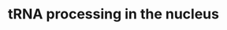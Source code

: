 ---
annotations:
- type: Pathway Ontology
  value: tRNA maturation pathway
authors:
- ReactomeTeam
- Fehrhart
description: Genes encoding transfer RNAs are transcribed in the nucleus by RNA polymerase
  III. (Distinct processes of transcription and processing also occur in mitochondria.)
  The initial transcripts, pre-tRNAs, contain extra nucleotides at the 5' end and
  3' end. 6.3% (32 of 509) of human tRNAs also contain introns, which are located
  in the anticodon loop, 3' to the anticodon. The additional nucleotides are removed
  and a non-templated CCA sequence is added to the resulting 3' terminus by processing
  reactions in the nucleus and cytosol (reviewed in Nakanishi and Nureki 2005, Phizicky
  and Hopper 2010).<br>The order of processing and nucleotide modification events
  may be different for different tRNAs and its analysis is complicated by a retrograde
  transport mechanism that can import tRNAs from the cytosol back to the nucleus (retrograde
  movement, Shaheen and Hopper 2005, reviewed in Phizicky  2005). Generally, the 5'
  leader of the pre-tRNA is removed first by endonucleolytic cleavage by the RNase
  P ribonucleoprotein complex, which contains a catalytic RNA (RNA H1 in humans) and
  at least 10 protein subunits (reviewed in Jarrous 2002, Xiao et al. 2002, Jarrous
  and Gopalan 2010).<br>The 3' trailer is then removed by RNase Z activity, a single
  protein in humans (reviewed in Maraia and Lamichhane 2011). ELAC2 is a RNase Z found
  in both nucleus and mitochondria. ELAC1 is found in the cytosol and may also act
  as an RNase Z. Human tRNA genes do not encode the universal acceptor 3' terminus
  CCA, instead it is added post-transcriptionally by TRNT1, an unusual polymerase
  that requires no nucleic acid template (reviewed in Xiong and Steitz 2006, Hou 2010,
  Tomita and Yamashita 2014).<br>In humans introns are spliced from intron-containing
  tRNAs in the nucleus by a two step mechanism that is distinct from mRNA splicing
  (reviewed in Popow et al. 2012, Lopes et al. 2015). The TSEN complex first cleaves
  5' and 3' to the intron, generating a 2'3' cyclic phosphate on the 5' exon and a
  5' hydroxyl group on the 3' exon. These two ends are ligated by a complex containing
  at least 6 proteins in a single reaction that both hydrolyzes the 2' phosphate bond
  and joins the 3' phosphate to the 5' hydroxyl. (In yeast the ligation and the hydrolysis
  of the 2' phosphate are separate reactions. The splicing reactions in yeast occur
  in the cytosol at the mitochondrial outer membrane.) <br>Mature transfer RNAs contain
  a large number of modified nucleotide residues that are produced by post-transcriptional
  modification reactions (reviewed in Li and Mason 2014). Depending on the specific
  tRNA these reactions may occur before or after splicing and before or after export
  from the nucleus to the cytosol.  View original pathway at [http://www.reactome.org/PathwayBrowser/#DIAGRAM=6784531
  Reactome].
last-edited: 2021-01-25
organisms:
- Homo sapiens
redirect_from:
- /index.php/Pathway:WP3552
- /instance/WP3552
schema-jsonld:
- '@context': https://schema.org/
  '@id': https://wikipathways.github.io/pathways/WP3552.html
  '@type': Dataset
  creator:
    '@type': Organization
    name: WikiPathways
  description: Genes encoding transfer RNAs are transcribed in the nucleus by RNA
    polymerase III. (Distinct processes of transcription and processing also occur
    in mitochondria.) The initial transcripts, pre-tRNAs, contain extra nucleotides
    at the 5' end and 3' end. 6.3% (32 of 509) of human tRNAs also contain introns,
    which are located in the anticodon loop, 3' to the anticodon. The additional nucleotides
    are removed and a non-templated CCA sequence is added to the resulting 3' terminus
    by processing reactions in the nucleus and cytosol (reviewed in Nakanishi and
    Nureki 2005, Phizicky and Hopper 2010).<br>The order of processing and nucleotide
    modification events may be different for different tRNAs and its analysis is complicated
    by a retrograde transport mechanism that can import tRNAs from the cytosol back
    to the nucleus (retrograde movement, Shaheen and Hopper 2005, reviewed in Phizicky  2005).
    Generally, the 5' leader of the pre-tRNA is removed first by endonucleolytic cleavage
    by the RNase P ribonucleoprotein complex, which contains a catalytic RNA (RNA
    H1 in humans) and at least 10 protein subunits (reviewed in Jarrous 2002, Xiao
    et al. 2002, Jarrous and Gopalan 2010).<br>The 3' trailer is then removed by RNase
    Z activity, a single protein in humans (reviewed in Maraia and Lamichhane 2011).
    ELAC2 is a RNase Z found in both nucleus and mitochondria. ELAC1 is found in the
    cytosol and may also act as an RNase Z. Human tRNA genes do not encode the universal
    acceptor 3' terminus CCA, instead it is added post-transcriptionally by TRNT1,
    an unusual polymerase that requires no nucleic acid template (reviewed in Xiong
    and Steitz 2006, Hou 2010, Tomita and Yamashita 2014).<br>In humans introns are
    spliced from intron-containing tRNAs in the nucleus by a two step mechanism that
    is distinct from mRNA splicing (reviewed in Popow et al. 2012, Lopes et al. 2015).
    The TSEN complex first cleaves 5' and 3' to the intron, generating a 2'3' cyclic
    phosphate on the 5' exon and a 5' hydroxyl group on the 3' exon. These two ends
    are ligated by a complex containing at least 6 proteins in a single reaction that
    both hydrolyzes the 2' phosphate bond and joins the 3' phosphate to the 5' hydroxyl.
    (In yeast the ligation and the hydrolysis of the 2' phosphate are separate reactions.
    The splicing reactions in yeast occur in the cytosol at the mitochondrial outer
    membrane.) <br>Mature transfer RNAs contain a large number of modified nucleotide
    residues that are produced by post-transcriptional modification reactions (reviewed
    in Li and Mason 2014). Depending on the specific tRNA these reactions may occur
    before or after splicing and before or after export from the nucleus to the cytosol.  View
    original pathway at [http://www.reactome.org/PathwayBrowser/#DIAGRAM=6784531 Reactome].
  keywords:
  - '5'' cleaved, 3'' cleaved pre-tRNA (intron-containing) '
  - 'NUP210 '
  - 5' tRNA exon with
  - 'RPPH1 RNA '
  - 2',3' cyclic
  - 'CSTF2 '
  - 'NUP98-3 '
  - 'POP4 '
  - 'CLP1 '
  - 'NUP205 '
  - 'RPP38 '
  - hydroxyl
  - RAN:GTP
  - RAN:GDP
  - tRNA ligase complex
  - 'NUP35 '
  - 'RPP21 '
  - TRNT1
  - 'ZBTB8OS '
  - CCA
  - Nuclear Pore Complex
  - TSEN complex
  - 'NUP98-5 '
  - 'GDP '
  - 'pre-tRNA (intronless) '
  - 5',3' cleaved
  - Cleaved tRNA with 3'
  - 'NUP58-1 '
  - 'FAM98B '
  - Cleaved pre-tRNA
  - 'Spliced tRNA with 3'' CCA '
  - ATP
  - '5'' cleaved pre-tRNA (intron-containing) '
  - 'NUP133 '
  - 'NUP188 '
  - (NPC)
  - 'CPSF4 '
  - tRNA:XPOT:RAN:GTP
  - 'NUP54 '
  - Spliced tRNA with 3'
  - 'C14orf166 '
  - 'NUP153 '
  - 'NUP214 '
  - 'TSEN54 '
  - 'NUP43 '
  - CTP
  - 'NUP37 '
  - 'RPP14 '
  - Pi
  - 'CPSF1 '
  - 'NUP62 '
  - pre-tRNA
  - 'RPP30 '
  - 'POM121C '
  - 'POP5 '
  - 'TPR '
  - 'NUP107 '
  - 'TSEN34 '
  - 'RANBP2 '
  - 'XPOT '
  - 'NUP58-2 '
  - AMP
  - 'RPP25 '
  - 'Cleaved pre-tRNA (intronless) with 3'' CCA '
  - ELAC2
  - 'POP7 '
  - '5'' cleaved, 3'' cleaved pre-tRNA (intronless) '
  - 'NDC1 '
  - tRNA intron
  - XPOT
  - 'NUP160 '
  - 'NUP85 '
  - 5' cleaved pre-tRNA
  - 'POP1 '
  - 'SEH1L-1 '
  - 'NUP155 '
  - 'SEC13 '
  - RNase P
  - 3' tRNA exon with 5'
  - PPi
  - 'NUPL2 '
  - 'NUP98-4 '
  - 'RPP40 '
  - 'NUP88 '
  - 'AAAS '
  - 'C2orf49 '
  - 'TSEN15 '
  - 'SEH1L-2 '
  - 'GTP '
  - 'TSEN2 '
  - processed tRNA
  - 'RAE1 '
  - 'RAN '
  - '5'' cleaved pre-tRNA (intronless) '
  - 'Cleaved pre-tRNA (intron-containing) with 3'' CCA '
  - 'NUP93 '
  - (intron-containing)
  - 'pre-tRNA (intron-containing) '
  - 'RTCB '
  - with 3' CCA
  - 'NUP50 '
  - 'POM121 '
  - 'DDX1 '
  - phosphate
  license: CC0
  name: tRNA processing in the nucleus
seo: CreativeWork
title: tRNA processing in the nucleus
wpid: WP3552
---